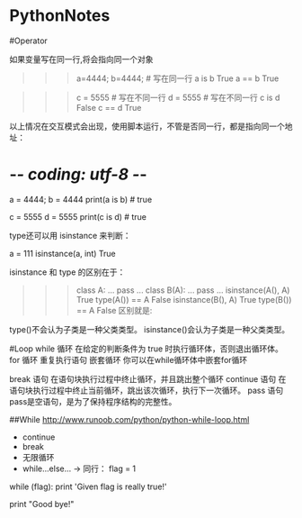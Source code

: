 # PythonNotes

#Operator

如果变量写在同一行,将会指向同一个对象

>>> a=4444; b=4444;   # 写在同一行
>>> a is b
True
>>> a == b
True

>>> c = 5555   # 写在不同一行
>>> d = 5555   # 写在不同一行
>>> c is d
False
>>> c == d
True
>>> 
以上情况在交互模式会出现，使用脚本运行，不管是否同一行，都是指向同一个地址：

# -*- coding: utf-8 -*-

a = 4444; b = 4444
print(a is b)          # true

c = 5555
d = 5555
print(c is d)          # true


type还可以用 isinstance 来判断：

a = 111
isinstance(a, int)
True

isinstance 和 type 的区别在于：

>>> class A:
...     pass
... 
>>> class B(A):
...     pass
... 
>>> isinstance(A(), A)
True
>>> type(A()) == A
False
>>> isinstance(B(), A)
True
>>> type(B()) == A 
False
区别就是:

 type()不会认为子类是一种父类类型。
 isinstance()会认为子类是一种父类类型。


#Loop
while 循环	在给定的判断条件为 true 时执行循环体，否则退出循环体。
for 循环	重复执行语句
嵌套循环	你可以在while循环体中嵌套for循环

break 语句	在语句块执行过程中终止循环，并且跳出整个循环
continue 语句	在语句块执行过程中终止当前循环，跳出该次循环，执行下一次循环。
pass 语句	pass是空语句，是为了保持程序结构的完整性。


##While
http://www.runoob.com/python/python-while-loop.html
+ continue
+ break
+ 无限循环
+ while...else...
-> 同行：
flag = 1
 
while (flag): print 'Given flag is really true!'
 
print "Good bye!"





